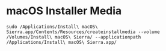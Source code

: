 # macOS Installer Media

	sudo /Applications/Install\ macOS\ Sierra.app/Contents/Resources/createinstallmedia --volume /Volumes/Install\ macOS\ Sierra/ --applicationpath /Applications/Install\ macOS\ Sierra.app/
